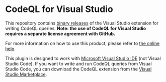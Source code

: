 # CodeQL for Visual Studio
This repository contains [binary releases](https://github.com/Semmle/visualstudio-codeql-binaries/releases) of the Visual Studio extension for writing CodeQL queries. **Note: the use of CodeQL for Visual Studio requires a separate license agreement with GitHub.**

For more information on how to use this product, please refer to [the online help](https://help.semmle.com/ql-for-vs/Content/WebHelp/home-page.html).

This plugin is designed to work with [Microsoft Visual Studio IDE](https://visualstudio.microsoft.com/) (not Visual Studio Code). If you want to write and run CodeQL queries from Visual Studio Code, you can download the CodeQL extension from the [Visual Studio Marketplace](https://marketplace.visualstudio.com/items?itemName=github.vscode-codeql).
